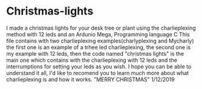 # Christmas-lights
I made a christmas lights for your desk tree or plant using the charlieplexing method with 12 leds and an Ardunio Mega, Programming language C
This file contains with two charlieplexing examples(charlyplexing and Mycharly) the first one is an example of a trhee led charlieplexing, the second one
is my example with 12 leds, then the code named "christmas lights" is the main one which contains with the charlieplexing with 12 leds and the interrumptions
for setting your leds as you wish. I hope you can be able to understand it all, I'd like to recomend you to learn much more about what charlieplexing is and how it works.
                                 "MERRY CHRISTMAS" 1/12/2019
